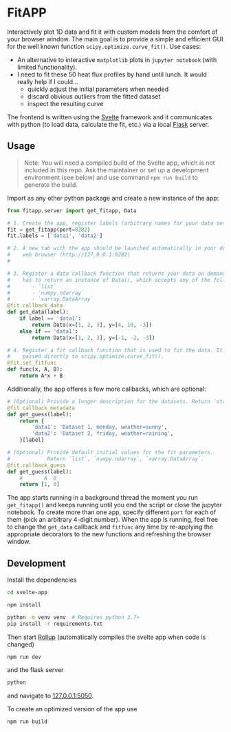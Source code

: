 # FitAPP

Interactively plot 1D data and fit it with custom models from the comfort
of your browser window. The main goal is to provide a simple and efficient
GUI for the well known function `scipy.optimize.curve_fit()`. Use cases:

- An alternative to interactive `matplotlib` plots in `jupyter notebook`
  (with limited functionality).
- I need to fit these 50 heat flux profiles by hand until lunch. It would
  really help if I could...
    - quickly adjust the initial parameters when needed
    - discard obvious outliers from the fitted dataset
    - inspect the resulting curve

The frontend is written using the [Svelte](https://svelte.dev) framework and
it communicates with python (to load data, calculate the fit, etc.) via a local
[Flask](https://flask.palletsprojects.com/) server.

## Usage

> Note: You will need a compiled build of the Svelte app, which is not included
> in this repo. Ask the maintainer or set up a development environment
> (see below) and use command `npm run build` to generate the build.

Import as any other python package and create a new instance of the app:
```python
from fitapp.server import get_fitapp, Data

# 1. Create the app, register labels (arbitrary names for your data sets).
fit = get_fitapp(port=8282)
fit.labels = ['data1', 'data2']

# 2. A new tab with the app should be launched automatically in your default
#    web browser (http://127.0.0.1:8282)
#

# 3. Register a data callback function that returns your data on demand. It
#    has to return an instance of Data(), which accepts any of the following:
#       - `list`
#       - `numpy.ndarray`
#       - `xarray.DataArray`
@fit.callback_data
def get_data(label):
    if label == 'data1':
        return Data(x=[1, 2, 3], y=[4, 10, -3])
    else if == 'data1':
        return Data(x=[1, 2, 3], y=[-1, -2, -3])

# 4. Register a fit callback function that is used to fit the data. It is
#    passed directly to scipy.optimize.curve_fit().
@fit.set_fitfunc
def func(x, A, B):
    return A*x + B

```

Additionally, the app offeres a few more callbacks, which are optional:
```python
# (Optional) Provide a longer description for the datasets. Return `str`.
@fit.callback_metadata
def get_guess(label):
    return {
        'data1': 'Dataset 1, monday, weather=sunny',
        'data2': 'Dataset 2, friday, weather=raining',
    }[label]

# (Optional) Provide default initial values for the fit parameters.
#            Return `list`, `numpy.ndarray`, `xarray.DataArray`.
@fit.callback_guess
def get_guess(label):
    #       A  B
    return [1, 0]
```

The app starts running in a background thread the moment you run `get_fitapp()`
and keeps running until you end the script or close the jupyter notebook.
To create more than one app, specify different `port` for each of them (pick an
arbitrary 4-digit number). When the app is running, feel free to change
the `get_data` callback and `fitfunc` any time by re-applying the appropriate
decorators to the new functions and refreshing the browser window.




## Development

Install the dependencies

```bash
cd svelte-app

npm install

python -m venv venv  # Requires python 3.7+
pip install -r requirements.txt
```

Then start [Rollup](https://rollupjs.org) (automatically compiles the svelte
app when code is changed)

```bash
npm run dev
```

and the flask server

```bash
python
```

and navigate to [127.0.0.1:5050](http://127.0.0.1:5050).

To create an optimized version of the app use

```bash
npm run build
```
